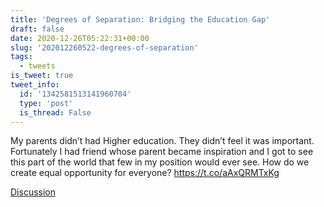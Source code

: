 ```yaml
---
title: 'Degrees of Separation: Bridging the Education Gap'
draft: false
date: 2020-12-26T05:22:31+00:00
slug: '202012260522-degrees-of-separation'
tags:
  - tweets
is_tweet: true
tweet_info:
  id: '1342581513141960704'
  type: 'post'
  is_thread: False
---
```




My parents didn’t had Higher education. They didn’t feel it was important. Fortunately I had friend whose parent became inspiration and I got to see this part of the world that few in my position would ever see. How do we create equal opportunity for everyone? <https://t.co/aAxQRMTxKg>

[Discussion](https://x.com/sytelus/status/1342581513141960704)

